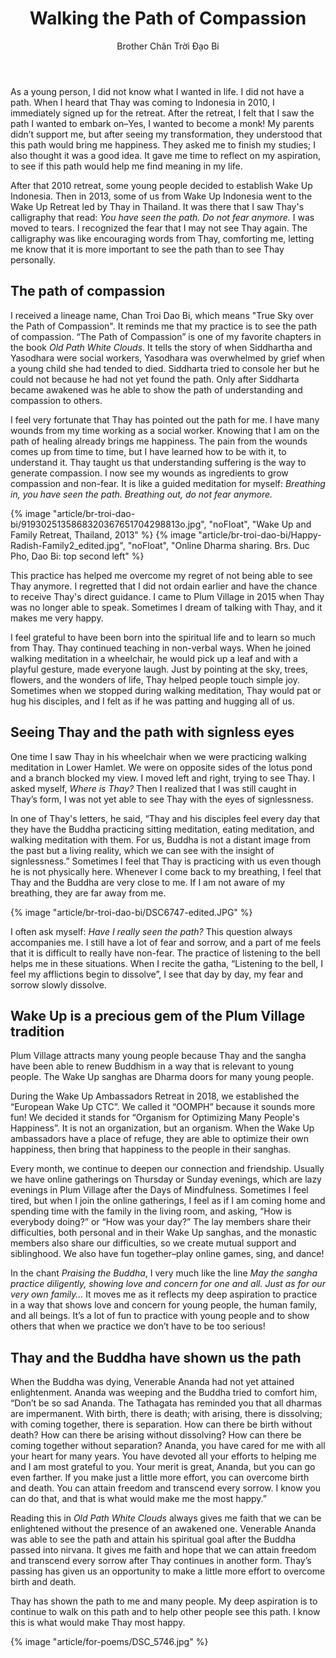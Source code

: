 ﻿---
title: Walking the Path of Compassion
author: Brother Chân Trời Đạo Bi
---

<!-- Wake Up is a Precious Gem of the Plum Village Tradition -->
<!-- Calligraphy by Thay Phap Huu -->
<!-- Offering the Wake Up song for Thay and the Sangha -->
<!-- Wake Up Indonesia with sarong and batik -->

As a young person, I did not know what I wanted in life. I did not have a path. When I heard that Thay was coming to Indonesia in 2010, I immediately signed up for the retreat. After the retreat, I felt that I saw the path I wanted to embark on–Yes, I wanted to become a monk! My parents didn’t support me, but after seeing my transformation, they understood that this path would bring me happiness. They asked me to finish my studies; I also thought it was a good idea. It gave me time to reflect on my aspiration, to see if this path would help me find meaning in my life.

After that 2010 retreat, some young people decided to establish Wake Up Indonesia. Then in 2013, some of us from Wake Up Indonesia went to the Wake Up Retreat led by Thay in Thailand. It was there that I saw Thay's calligraphy that read: *You have seen the path. Do not fear anymore.* I was moved to tears. I recognized the fear that I may not see Thay again. The calligraphy was like encouraging words from Thay, comforting me, letting me know that it is more important to see the path than to see Thay personally. 

## The path of compassion

I received a lineage name, Chan Troi Dao Bi, which means "True Sky over the Path of Compassion". It reminds me that my practice is to see the path of compassion. “The Path of Compassion” is one of my favorite chapters in the book *Old Path White Clouds*. It tells the story of when Siddhartha and Yasodhara were social workers, Yasodhara was overwhelmed by grief when a young child she had tended to died. Siddharta tried to console her but he could not because he had not yet found the path. Only after Siddharta became awakened was he able to show the path of understanding and compassion to others.

I feel very fortunate that Thay has pointed out the path for me. I have many wounds from my time working as a social worker. Knowing that I am on the path of healing already brings me happiness. The pain from the wounds comes up from time to time, but I have learned how to be with it, to understand it. Thay taught us that understanding suffering is the way to generate compassion. I now see my wounds as ingredients to grow compassion and non-fear. It is like a guided meditation for myself: *Breathing in, you have seen the path. Breathing out, do not fear anymore.*

{% image "article/br-troi-dao-bi/9193025135868320367651704298813o.jpg", "noFloat", "Wake Up and Family Retreat, Thailand, 2013" %}
{% image "article/br-troi-dao-bi/Happy-Radish-Family2_edited.jpg", "noFloat", "Online Dharma sharing. Brs. Duc Pho, Dao Bi: top second left" %}

This practice has helped me overcome my regret of not being able to see Thay anymore. I regretted that I did not ordain earlier and have the chance to receive Thay's direct guidance. I came to Plum Village in 2015 when Thay was no longer able to speak. Sometimes I dream of talking with Thay, and it makes me very happy. 

I feel grateful to have been born into the spiritual life and to learn so much from Thay. Thay continued teaching in non-verbal ways. When he joined walking meditation in a wheelchair, he would pick up a leaf and with a playful gesture, made everyone laugh. Just by pointing at the sky, trees, flowers, and the wonders of life, Thay helped people touch simple joy. Sometimes when we stopped during walking meditation, Thay would pat or hug his disciples, and I felt as if he was patting and hugging all of us. 

<!-- Walking meditation with Thay in Lower Hamlet -->

## Seeing Thay and the path with signless eyes

One time I saw Thay in his wheelchair when we were practicing walking meditation in Lower Hamlet. We were on opposite sides of the lotus pond and a branch blocked my view. I moved left and right, trying to see Thay. I asked myself, *Where is Thay?* Then I realized that I was still caught in Thay’s form, I was not yet able to see Thay with the eyes of signlessness. 

In one of Thay's letters, he said, “Thay and his disciples feel every day that they have the Buddha practicing sitting meditation, eating meditation, and walking meditation with them. For us, Buddha is not a distant image from the past but a living reality, which we can see with the insight of signlessness.” Sometimes I feel that Thay is practicing with us even though he is not physically here. Whenever I come back to my breathing, I feel that Thay and the Buddha are very close to me. If I am not aware of my breathing, they are far away from me.

{% image "article/br-troi-dao-bi/DSC6747-edited.JPG" %}

I often ask myself: *Have I really seen the path?* This question always accompanies me. I still have a lot of fear and sorrow, and a part of me feels that it is difficult to really have non-fear. The practice of listening to the bell helps me in these situations. When I recite the gatha, “Listening to the bell, I feel my afflictions begin to dissolve”, I see that day by day, my fear and sorrow slowly dissolve. 

## Wake Up is a precious gem of the Plum Village tradition 

Plum Village attracts many young people because Thay and the sangha have been able to renew Buddhism in a way that is relevant to young people. The Wake Up sanghas are Dharma doors for many young people. 

During the Wake Up Ambassadors Retreat in 2018, we established the “European Wake Up CTC”. We called it “OOMPH” because it sounds more fun! We decided it stands for “Organism for Optimizing Many People's Happiness”. It is not an organization, but an organism. When the Wake Up ambassadors have a place of refuge, they are able to optimize their own happiness, then bring that happiness to the people in their sanghas. 

Every month, we continue to deepen our connection and friendship. Usually we have online gatherings on Thursday or Sunday evenings, which are lazy evenings in Plum Village after the Days of Mindfulness. Sometimes I feel tired, but when I join the online gatherings, I feel as if I am coming home and spending time with the family in the living room, and asking, “How is everybody doing?” or “How was your day?” The lay members share their difficulties, both personal and in their Wake Up sanghas, and the monastic members also share our difficulties, so we create mutual support and siblinghood. We also have fun together–play online games, sing, and dance!

In the chant *Praising the Buddha*, I very much like the line *May the sangha practice diligently, showing love and concern for one and all. Just as for our very own family…* It moves me as it reflects my deep aspiration to practice in a way that shows love and concern for young people, the human family, and all beings. It’s a lot of fun to practice with young people and to show others that when we practice we don’t have to be too serious!

## Thay and the Buddha have shown us the path

When the Buddha was dying, Venerable Ananda had not yet attained enlightenment. Ananda was weeping and the Buddha tried to comfort him, “Don’t be so sad Ananda. The Tathagata has reminded you that all dharmas are impermanent. With birth, there is death; with arising, there is dissolving; with coming together, there is separation. How can there be birth without death? How can there be arising without dissolving? How can there be coming together without separation? Ananda, you have cared for me with all your heart for many years. You have devoted all your efforts to helping me and I am most grateful to you. Your merit is great, Ananda, but you can go even farther. If you make just a little more effort, you can overcome birth and death. You can attain freedom and transcend every sorrow. I know you can do that, and that is what would make me the most happy.”

Reading this in *Old Path White Clouds* always gives me faith that we can be enlightened without the presence of an awakened one. Venerable Ananda was able to see the path and attain his spiritual goal after the Buddha passed into nirvana. It gives me faith and hope that we can attain freedom and transcend every sorrow after Thay continues in another form. Thay’s passing has given us an opportunity to make a little more effort to overcome birth and death. 

Thay has shown the path to me and many people. My deep aspiration is to continue to walk on this path and to help other people see this path. I know this is what would make Thay most happy.

<div class="article-end"></div>

{% image "article/for-poems/DSC_5746.jpg" %}
